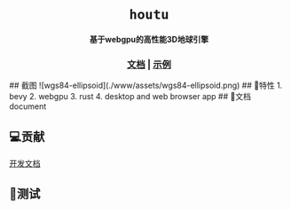 <div align="center">

  <h1><code>houtu</code></h1>

  <strong>基于webgpu的高性能3D地球引擎</strong>

  <h3>
    <a href="#">文档</a>
    <span> | </span>
    <a href="#">示例</a>
  </h3>
</div>
## 截图
![wgs84-ellipsoid](./www/assets/wgs84-ellipsoid.png)
## 🚀特性
1. bevy
2. webgpu
3. rust
4. desktop and web browser app
## 📖文档
document

## 💻贡献
[开发文档](./DEVELOPMENT.md)

## 🐒测试
